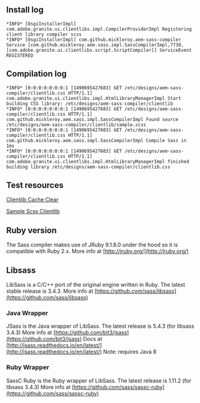 
## Install log
```
*INFO* [OsgiInstallerImpl] com.adobe.granite.ui.clientlibs.impl.CompilerProviderImpl Registering client library compiler scss
*INFO* [OsgiInstallerImpl] com.github.mickleroy.aem-sass-compiler Service [com.github.mickleroy.aem.sass.impl.SassCompilerImpl,7730, [com.adobe.granite.ui.clientlibs.script.ScriptCompiler]] ServiceEvent REGISTERED
```

## Compilation log
```
*INFO* [0:0:0:0:0:0:0:1 [1490695427683] GET /etc/designs/aem-sass-compiler/clientlib.css HTTP/1.1] com.adobe.granite.ui.clientlibs.impl.HtmlLibraryManagerImpl Start building CSS library: /etc/designs/aem-sass-compiler/clientlib
*INFO* [0:0:0:0:0:0:0:1 [1490695427683] GET /etc/designs/aem-sass-compiler/clientlib.css HTTP/1.1] com.github.mickleroy.aem.sass.impl.SassCompilerImpl Found source /etc/designs/aem-sass-compiler/clientlib/sample.scss
*INFO* [0:0:0:0:0:0:0:1 [1490695427683] GET /etc/designs/aem-sass-compiler/clientlib.css HTTP/1.1] com.github.mickleroy.aem.sass.impl.SassCompilerImpl Compile Sass in 1ms
*INFO* [0:0:0:0:0:0:0:1 [1490695427683] GET /etc/designs/aem-sass-compiler/clientlib.css HTTP/1.1] com.adobe.granite.ui.clientlibs.impl.HtmlLibraryManagerImpl finished building library /etc/designs/aem-sass-compiler/clientlib.css
```

## Test resources
[Clientlib Cache Clear](http://localhost:4502/libs/granite/ui/content/dumplibs.rebuild.html?invalidate=true)

[Sample Scss Clientlib](http://localhost:4502/etc/designs/aem-sass-compiler/clientlib.css)

## Ruby version
The Sass compiler makes use of JRuby 9.1.8.0 under the hood so it is compatible with Ruby 2.x.
More info at [http://jruby.org/](http://jruby.org/)

## Libsass
LibSass is a C/C++ port of the original engine written in Ruby. The latest stable release is 3.4.3.
More info at [https://github.com/sass/libsass](https://github.com/sass/libsass)

### Java Wrapper
JSass is the Java wrapper of LibSass. The latest release is 5.4.3 (for libsass 3.4.3) 
More info at [https://github.com/bit3/jsass](https://github.com/bit3/jsass)
Docs at [http://jsass.readthedocs.io/en/latest/](http://jsass.readthedocs.io/en/latest/)
Note: requires Java 8

### Ruby Wrapper
SassC Ruby is the Ruby wrapper of LibSass. The latest release is 1.11.2 (for libsass 3.4.3)
More info at [https://github.com/sass/sassc-ruby](https://github.com/sass/sassc-ruby)
